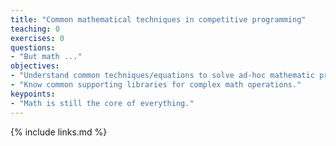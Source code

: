 ```yaml
---
title: "Common mathematical techniques in competitive programming"
teaching: 0
exercises: 0
questions:
- "But math ..."
objectives:
- "Understand common techniques/equations to solve ad-hoc mathematic problems."
- "Know common supporting libraries for complex math operations."
keypoints:
- "Math is still the core of everything."
---
```




{% include links.md %}

